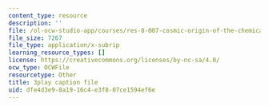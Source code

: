 ```yaml
---
content_type: resource
description: ''
file: /ol-ocw-studio-app/courses/res-8-007-cosmic-origin-of-the-chemical-elements-fall-2019/dfe4d3e98a1916c4e3f807ce1594ef6e_4bwMeTKC0M4.srt
file_size: 7267
file_type: application/x-subrip
learning_resource_types: []
license: https://creativecommons.org/licenses/by-nc-sa/4.0/
ocw_type: OCWFile
resourcetype: Other
title: 3play caption file
uid: dfe4d3e9-8a19-16c4-e3f8-07ce1594ef6e
---
```


